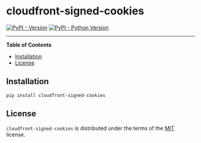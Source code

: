 # cloudfront-signed-cookies

[![PyPI - Version](https://img.shields.io/pypi/v/cloudfront-signed-cookies.svg)](https://pypi.org/project/cloudfront-signed-cookies)
[![PyPI - Python Version](https://img.shields.io/pypi/pyversions/cloudfront-signed-cookies.svg)](https://pypi.org/project/cloudfront-signed-cookies)

-----

**Table of Contents**

- [Installation](#installation)
- [License](#license)

## Installation

```console
pip install cloudfront-signed-cookies
```

## License

`cloudfront-signed-cookies` is distributed under the terms of the [MIT](https://spdx.org/licenses/MIT.html) license.
